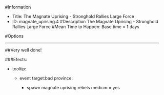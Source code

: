 #Information
 - Title: The Magnate Uprising - Stronghold Rallies Large Force
 - ID: magnate_uprising.4
#Description
The Magnate Uprising - Stronghold Rallies Large Force
#Mean Time to Happen:
Base time = 1 days

#Options

___
##Very well done!

###Efects:<ul><li>tooltip:</li><ul><li>event target:bad province:</li><ul><li>spawn magnate uprising rebels medium = yes</li></ul></ul></ul>
